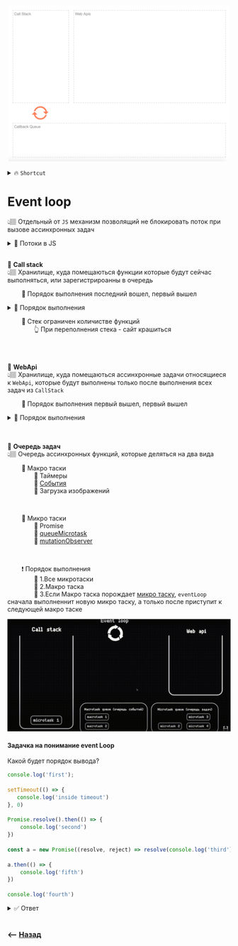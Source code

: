 <a href="http://latentflip.com/loupe/?code=JC5vbignYnV0dG9uJywgJ2NsaWNrJywgZnVuY3Rpb24gb25DbGljaygpIHsKICAgIHNldFRpbWVvdXQoZnVuY3Rpb24gdGltZXIoKSB7CiAgICAgICAgY29uc29sZS5sb2coJ1lvdSBjbGlja2VkIHRoZSBidXR0b24hJyk7ICAgIAogICAgfSwgMjAwMCk7Cn0pOwoKY29uc29sZS5sb2coIkhpISIpOwoKc2V0VGltZW91dChmdW5jdGlvbiB0aW1lb3V0KCkgewogICAgY29uc29sZS5sb2coIkNsaWNrIHRoZSBidXR0b24hIik7Cn0sIDUwMDApOwoKY29uc29sZS5sb2coIldlbGNvbWUgdG8gbG91cGUuIik7!!!PGJ1dHRvbj5DbGljayBtZSE8L2J1dHRvbj4%3D">
  <p align="center" style="text-align:center">
      <img src="./img/illustration.png" alt="illustration" width="500"/>
  </p>
</a>

<details>
<summary> 🔥 <code>Shortcut</code></summary>

___

&emsp;&emsp; 🔹 Макро таски  
&emsp;&emsp;&emsp;&emsp; 🎯 Таймеры  
&emsp;&emsp;&emsp;&emsp; 🎯 <ins>[События](## "Клик, input/output")</ins>  
&emsp;&emsp;&emsp;&emsp; 🎯 Загрузка изображений

<br>

&emsp;&emsp; 🔹 Микро таски  
&emsp;&emsp;&emsp;&emsp; 🎯 Promise  
&emsp;&emsp;&emsp;&emsp; 🎯 <ins>[queueMicrotask](## "Искуственная созданная микротаска")</ins>  
&emsp;&emsp;&emsp;&emsp; 🎯 <a href="https://learn.javascript.ru/mutation-observer">mutationObserver</a>

<br>

&emsp;&emsp; ❗ Порядок выполнения  
&emsp;&emsp;&emsp;&emsp; 🎯 1.Стек  
&emsp;&emsp;&emsp;&emsp; 🎯 2.Все микротаски     
&emsp;&emsp;&emsp;&emsp; 🎯 3.Макро таска  
&emsp;&emsp;&emsp;&emsp; 🛑 4.Если Макро таска порождает <ins>[микро таску](## "Например промис")</ins>, `eventLoop` сначала выполненнит новую микро таску, а только после приступит к следующей макро таске

___

</details>

# Event loop
👆🏽 Отдельный от `JS` механизм позволящий не блокировать поток при вызове ассинхронных задач  

<details>
<summary>📗 Потоки в JS</summary>

___

&emsp;&emsp; 🎯  JavaScript - однопоточный язык программирования  
&emsp;&emsp;&emsp;&emsp; 👆 Выполняет задачи одну за другой в порядке очереди 

&emsp;&emsp; 🎯 Если в коде попалась сложная операция, код после не выполнится, пока сложная операция не будет выполнена    

&emsp;&emsp; 🎯 Зная логику работы событийныного цикла, можно построить код так, что бы ресурсоемкие операции, не блокировали поток, и интерфейс пользователя    

___

</details>

<br>

💠 **Call stack**  
👆🏽 Хранилище, куда помещаються функции которые будут сейчас выполняться, или зарегистрироанны в очередь

&emsp;&emsp; 🔹 Порядок выполнения последний вошел, первый вышел  

<details>
<summary>📗 Порядок выполнения</summary>

___

&emsp;&emsp; 🎯 Функция попадает в стек  
&emsp;&emsp;&emsp;&emsp; 👆 Пока функция не отработает, следующие функции не читаються  

&emsp;&emsp; 🎯 Все функции внутри той что в стеке, добавляються поочередно наверх в стек       
&emsp;&emsp; 🎯 После этого функции в стеке начинают выполняться с конца   
&emsp;&emsp; 🛑 Ассинхронные функции, не блокируют поток выполнения остальных функций  
&emsp;&emsp;&emsp;&emsp; 👆 Они просто регистрируються, и перемещаються в `web api`

![](img/call-stack.gif)

___

</details>


&emsp;&emsp; 🛑 Стек ограничен количистве функций  
&emsp;&emsp;&emsp;&emsp; 👆 При переполнения стека - сайт крашиться  

<br>  
<br>


💠 <a name="web-api">**WebApi**</a>  
👆🏽 Хранилище, куда помещаються ассинхронные задачи относящиеся к `WebApi`, которые будут выполнены только после выполнения всех задач из `CallStack` 

&emsp;&emsp; 🔹 Порядок выполнения первый вышел, первый вышел

<details>
<summary>📗 Порядок выполнения</summary>

___

&emsp;&emsp; 🎯 Ассинхронная функция попадает в стек  
&emsp;&emsp; 🎯 Поток не блокируеться   
&emsp;&emsp;&emsp;&emsp; 👆 Мы не ждем пока она выполниться, а сразу переходим к след функции  

&emsp;&emsp; 🎯 Ассинхронная функция отправляеться в очередь `web api`

&emsp;&emsp; 🎯 После клика, или прошедшого таймаута, функции переходяд из `web api` в **<a href="#task-queve">очередь задач</a>**

&emsp;&emsp; 🎯 После того как все функции из `call stack` выполнены, `event-loop` начинает выполнять по одной задаче в порядке их объявления, отправляя их в `call stack`

![](img/call-stack.gif)

___

</details>

<br>  
<br>


💠 **<a name="task-queve">Очередь задач</a>**  
👆🏽 Очередь ассинхронных функций, которые деляться на два вида

&emsp;&emsp; 🔹 Макро таски  
&emsp;&emsp;&emsp;&emsp; 🎯 Таймеры  
&emsp;&emsp;&emsp;&emsp; 🎯 <ins>[События](## "Клик, input/output")</ins>  
&emsp;&emsp;&emsp;&emsp; 🎯 Загрузка изображений

<br>

&emsp;&emsp; 🔹 Микро таски  
&emsp;&emsp;&emsp;&emsp; 🎯 Promise  
&emsp;&emsp;&emsp;&emsp; 🎯 <ins>[queueMicrotask](## "Искуственная созданная микротаска")</ins>  
&emsp;&emsp;&emsp;&emsp; 🎯 <a href="https://learn.javascript.ru/mutation-observer">mutationObserver</a>

<br>

&emsp;&emsp; ❗ Порядок выполнения  
&emsp;&emsp;&emsp;&emsp; 🎯 1.Все микротаски     
&emsp;&emsp;&emsp;&emsp; 🎯 2.Макро таска  
&emsp;&emsp;&emsp;&emsp; 🛑 3.Если Макро таска порождает <ins>[микро таску](## "Например промис")</ins>, `eventLoop` сначала выполненнит новую микро таску, а только после приступит к следующей макро таске

![](img/task-queve.gif)

#### Задачка на понимание event Loop

Какой будет порядок вывода?

```javascript
console.log('first');

setTimeout(() => {
   console.log('inside timeout')
}, 0)

Promise.resolve().then(() => {
    console.log('second')
})

const a = new Promise((resolve, reject) => resolve(console.log('third')))

a.then(() => {
    console.log('fifth')
})

console.log('fourth')
```

<details>
<summary> ✅ Ответ</summary>

___

1. first
2. third
3. fourth
4. second
5. fifth
6. inside timeout

Хоть **inside timeout** написан первым и таймаут стоит 0,   
Он все равно попадает в webApi, потом в очередь в макротаски, и отработает только после того  
Как синхронный код будет выполнен

Промис и таймаут попадают в одну и ту же очередь, но несмотря на то что таймаут написан раньше, промис отработает первым, так как промис это микро таска

Не смотря на то что `console.log('third')` лежит в промисе, лог резолвиться сразу, без then или await, и такой код будет считаться синхронным

___

</details>

<br>

### ⟵ **<a href="../../readme.md">Назад</a>**

